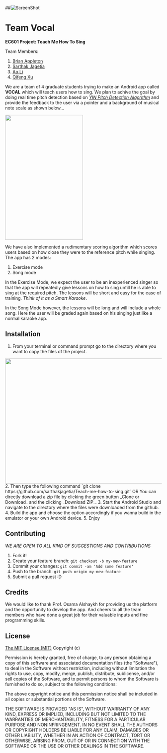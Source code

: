 ##![ScreenShot](https://www.bu.edu/brand/files/2012/10/master_logo.gif)
# Team Vocal
**EC601 Project: Teach Me How To Sing**

Team Members:

1. [Brian Appleton](https://github.com/appletonbrian)
2. [Sarthak Jagetia](https://github.com/sarthakjagetia)
3. [Ao Li](https://github.com/mhuimie)
4. [Qifeng Xu](https://github.com/QifengXu)


We are a team of 4 graduate students trying to make an Android app called **VOCAL** which will teach users how to sing.
We plan to achive the goal by doing real time pitch detection based on *[YIN Pitch Detection Algorithm](http://audition.ens.fr/adc/pdf/2002_JASA_YIN.pdf)* and provide the feedback to the user via a pointer and a background of musical note scale as shown below...

<img src="https://github.com/sarthakjagetia/Teach-me-how-to-sing/blob/images/Screenshot_new.png" width="250" height="400" />

We have also implemented a rudimemtary scoring algorithm which scores users based on how close they were to the reference pitch while singing.
The app has 2 modes: 
1. Exercise mode
2. Song mode

In the Exercise Mode, we expect the user to be an inexperienced singer so that the app will repeatedly give lessons on how to sing untill he is able to sing at the required pitch. The lessons will be short and easy for the ease of training. _Think of it as a Smart Karaoke_. 

In the Song Mode however, the lessons will be long and will include a whole song. Here the user will be graded again based on his singing just like a normal karaoke app.

## Installation
1. From your terminal or command prompt go to the directory where you want to copy the files of the project.
<img src="https://github.com/sarthakjagetia/Teach-me-how-to-sing/blob/images/Screen%20Shot%202016-12-11%20at%2015.07.50.png" width="700" height="400" />
2. Then type the following command `git clone https://github.com/sarthakjagetia/Teach-me-how-to-sing.git`
                                        OR
You can directly download a zip file by clicking the green button _Clone or Download_ and the clicking _Download ZIP_.
3. Start the Android Studio and navigate to the directory where the files were downloaded from the github.
4. Build the app and choose the option accordingly if you wanna build in the emulator or your own Android device.
5. Enjoy

## Contributing
*WE ARE OPEN TO ALL KIND OF SUGGESTIONS AND CONTRIBUTIONS*

1. Fork it!
2. Create your feature branch: `git checkout -b my-new-feature`
3. Commit your changes: `git commit -am 'Add some feature'`
4. Push to the branch: `git push origin my-new-feature`
5. Submit a pull request :D

## Credits
We would like to thank Prof. Osama Alshaykh for providing us the platform and the opportunity to develop the app.
And cheers to all the team members who have done a great job for their valuable inputs and fine programming skills.

## License
[The MIT License (MIT)](https://opensource.org/licenses/mit-license.php)
Copyright (c) <year> <copyright holders>

Permission is hereby granted, free of charge, to any person obtaining a copy of this software and associated documentation files (the "Software"), to deal in the Software without restriction, including without limitation the rights to use, copy, modify, merge, publish, distribute, sublicense, and/or sell copies of the Software, and to permit persons to whom the Software is furnished to do so, subject to the following conditions:

The above copyright notice and this permission notice shall be included in all copies or substantial portions of the Software.

THE SOFTWARE IS PROVIDED "AS IS", WITHOUT WARRANTY OF ANY KIND, EXPRESS OR IMPLIED, INCLUDING BUT NOT LIMITED TO THE WARRANTIES OF MERCHANTABILITY, FITNESS FOR A PARTICULAR PURPOSE AND NONINFRINGEMENT. IN NO EVENT SHALL THE AUTHORS OR COPYRIGHT HOLDERS BE LIABLE FOR ANY CLAIM, DAMAGES OR OTHER LIABILITY, WHETHER IN AN ACTION OF CONTRACT, TORT OR OTHERWISE, ARISING FROM, OUT OF OR IN CONNECTION WITH THE SOFTWARE OR THE USE OR OTHER DEALINGS IN THE SOFTWARE.
